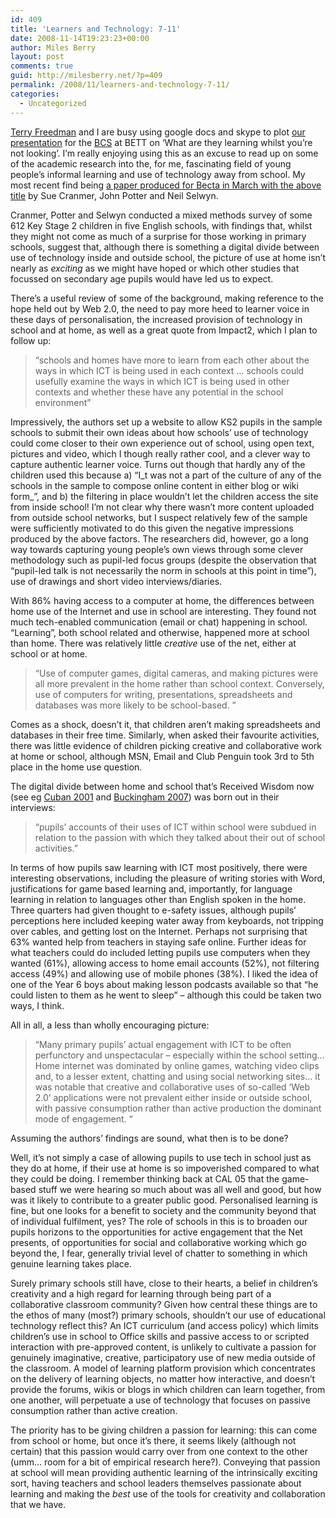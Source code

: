 ```yaml
---
id: 409
title: 'Learners and Technology: 7-11'
date: 2008-11-14T19:23:23+00:00
author: Miles Berry
layout: post 
comments: true
guid: http://milesberry.net/?p=409
permalink: /2008/11/learners-and-technology-7-11/
categories:
  - Uncategorized
---
```

[Terry Freedman](http://www.terry-freedman.org.uk/artman/publish/index.php) and I are busy using google docs and skype to plot [our presentation](http://www.bettshow.com/page.cfm/action=Seminars/SeminarID=64) for the [BCS](http://www.bcs.org.uk) at BETT on ‘What are they learning whilst you’re not looking’. I’m really enjoying using this as an excuse to read up on some of the academic research into the, for me, fascinating field of young people’s informal learning and use of technology away from school. My most recent find being [a paper produced for Becta in March with the above title](http://partners.becta.org.uk/index.php?section=rh&catcode=_re_rp_02&rid=14837) by Sue Cranmer, John Potter and Neil Selwyn.

<!--more-->

Cranmer, Potter and Selwyn conducted a mixed methods survey of some 612 Key Stage 2 children in five English schools, with findings that, whilst they might not come as much of a surprise for those working in primary schools, suggest that, although there is something a digital divide between use of technology inside and outside school, the picture of use at home isn’t nearly as _exciting_ as we might have hoped or which other studies that focussed on secondary age pupils would have led us to expect.

There’s a useful review of some of the background, making reference to the hope held out by Web 2.0, the need to pay more heed to learner voice in these days of personalisation, the increased provision of technology in school and at home, as well as a great quote from Impact2, which I plan to follow up:

> “schools and homes have more to learn from each other about the ways in which ICT is being used in each context &#8230; schools could usefully examine the ways in which ICT is being used in other contexts and whether these have any potential in the school environment”

Impressively, the authors set up a website to allow KS2 pupils in the sample schools to submit their own ideas about how schools’ use of technology could come closer to their own experience out of school, using open text, pictures and video, which I though really rather cool, and a clever way to capture authentic learner voice. Turns out though that hardly any of the children used this because a) “I_t was not a part of the culture of any of the schools in the sample to compose online content in either blog or wiki form_”, and b) the filtering in place wouldn’t let the children access the site from inside school! I’m not clear why there wasn’t more content uploaded from outside school networks, but I suspect relatively few of the sample were sufficiently motivated to do this given the negative impressions produced by the above factors. The researchers did, however, go a long way towards capturing young people’s own views through some clever methodology such as pupil-led focus groups (despite the observation that “pupil-led talk is not necessarily the norm in schools at this point in time”), use of drawings and short video interviews/diaries.

With 86% having access to a computer at home, the differences between home use of the Internet and use in school are interesting. They found not much tech-enabled communication (email or chat) happening in school. &#8220;Learning&#8221;, both school related and otherwise, happened more at school than home. There was relatively little _creative_ use of the net, either at school or at home.

> “Use of computer games, digital cameras, and making pictures were all more prevalent in the home rather than school context. Conversely, use of computers for writing, presentations, spreadsheets and databases was more likely to be school-based. ”

Comes as a shock, doesn’t it, that children aren’t making spreadsheets and databases in their free time. Similarly, when asked their favourite activities, there was little evidence of children picking creative and collaborative work at home or school, although MSN, Email and Club Penguin took 3rd to 5th place in the home use question.

The digital divide between home and school that’s Received Wisdom now (see eg [Cuban 2001](http://books.google.co.uk/books?id=sdSutyVQfzYC) and [Buckingham 2007](http://books.google.co.uk/books?id=NFJ1rLv7yIYC&client=firefox-a)) was born out in their interviews:

> “pupils&#8217; accounts of their uses of ICT within school were subdued in relation to the passion with which they talked about their out of school activities.”

In terms of how pupils saw learning with ICT most positively, there were interesting observations, including the pleasure of writing stories with Word, justifications for game based learning and, importantly, for language learning in relation to languages other than English spoken in the home. Three quarters had given thought to e-safety issues, although pupils’ perceptions here included keeping water away from keyboards, not tripping over cables, and getting lost on the Internet. Perhaps not surprising that 63% wanted help from teachers in staying safe online. Further ideas for what teachers could do included letting pupils use computers when they wanted (61%), allowing access to home email accounts (52%), not filtering access (49%) and allowing use of mobile phones (38%). I liked the idea of one of the Year 6 boys about making lesson podcasts available so that “he could listen to them as he went to sleep” &#8211; although this could be taken two ways, I think.

All in all, a less than wholly encouraging picture:

> “Many primary pupils’ actual engagement with ICT to be often perfunctory and unspectacular &#8211; especially within the school setting&#8230; Home internet was dominated by online games, watching video clips and, to a lesser extent, chatting and using social networking sites&#8230; it was notable that creative and collaborative uses of so-called ‘Web 2.0’ applications were not prevalent either inside or outside school, with passive consumption rather than active production the dominant mode of engagement. &#8220;

Assuming the authors’ findings are sound, what then is to be done?

Well, it’s not simply a case of allowing pupils to use tech in school just as they do at home, if their use at home is so impoverished compared to what they could be doing. I remember thinking back at CAL 05 that the game-based stuff we were hearing so much about was all well and good, but how was it likely to contribute to a greater public good. Personalised learning is fine, but one looks for a benefit to society and the community beyond that of individual fulfilment, yes? The role of schools in this is to broaden our pupils horizons to the opportunities for active engagement that the Net presents, of opportunities for social and collaborative working which go beyond the, I fear, generally trivial level of chatter to something in which genuine learning takes place.

Surely primary schools still have, close to their hearts, a belief in children’s creativity and a high regard for learning through being part of a collaborative classroom community? Given how central these things are to the ethos of many (most?) primary schools, shouldn’t our use of educational technology reflect this? An ICT curriculum (and access policy) which limits children’s use in school to Office skills and passive access to or scripted interaction with pre-approved content, is unlikely to cultivate a passion for genuinely imaginative, creative, participatory use of new media outside of the classroom. A model of learning platform provision which concentrates on the delivery of learning objects, no matter how interactive, and doesn’t provide the forums, wikis or blogs in which children can learn together, from one another, will perpetuate a use of technology that focuses on passive consumption rather than active creation.

The priority has to be giving children a passion for learning: this can come from school or home, but once it’s there, it seems likely (although not certain) that this passion would carry over from one context to the other (umm&#8230; room for a bit of empirical research here?). Conveying that passion at school will mean providing authentic learning of the intrinsically exciting sort, having teachers and school leaders themselves passionate about learning and making the _best_ use of the tools for creativity and collaboration that we have.